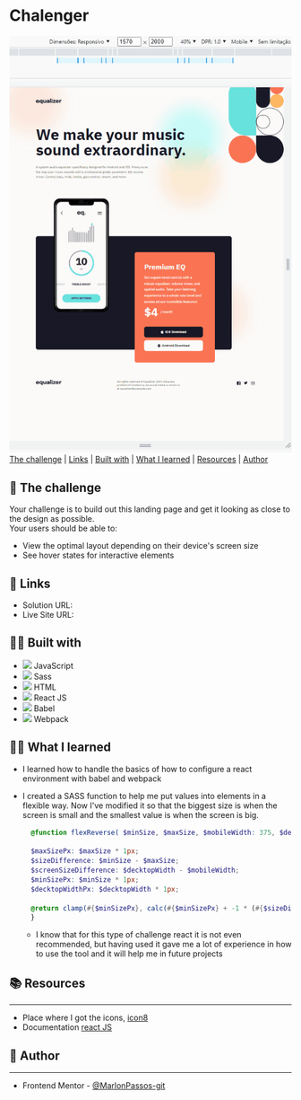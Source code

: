 
<h1 class="line-1 anim-typewriter">Chalenger</h1>



<img class="img__project " src="./screen.gif">

<div class="links">
    <a href="#the_challenge">The challenge</a> |
     <a href="#links">Links</a> |
      <a href="#built_with">Built with</a> |
       <a href="#what_i_learned">What I learned</a> |
       <a href="#resources">Resources</a> |
       <a href="#author">Author</a> 
</div>

<h2 id="the_challenge"> 🌋 The challenge</h2>

Your challenge is to build out this landing page and get it looking as close to the design as possible.<br>
Your users should be able to:

- View the optimal layout depending on their device's screen size
- See hover states for interactive elements



<h2 id="links">🔗 Links</h2>

- Solution URL: []()
- Live Site URL: []()


<h2 id="built_with">👷‍♂️ Built with</h2>


-  <img class="icon" src="https://img.icons8.com/color/20/000000/javascript--v2.png"/> JavaScript
-  <img class="icon" src="https://img.icons8.com/color/20/000000/sass-avatar.png"/> Sass
-  <img class="icon" src="https://img.icons8.com/color/20/000000/html-5--v1.png"/> HTML
  -  <img src="https://img.icons8.com/plasticine/20/000000/react.png"/> React JS
  -  <img src="https://img.icons8.com/dusk/20/000000/babel.png"/> Babel
  -  <img src="https://img.icons8.com/color/20/000000/webpack.png"/> Webpack



<h2 id="what_i_learned">👨‍🎓 What I learned</h2>


-  I learned how to handle the basics of how to configure a react environment with babel and webpack

- I created a SASS function to help me put values into elements in a flexible way. Now I've modified it so that the biggest size is when the screen is small and the smallest value is when the screen is big.
  ``` scss
    @function flexReverse( $minSize, $maxSize, $mobileWidth: 375, $decktopWidth: 1440) {

    $maxSizePx: $maxSize * 1px;
    $sizeDifference: $minSize - $maxSize;
    $screenSizeDifference: $decktopWidth - $mobileWidth;
    $minSizePx: $minSize * 1px;
    $decktopWidthPx: $decktopWidth * 1px;

    @return clamp(#{$minSizePx}, calc(#{$minSizePx} + -1 * (#{$sizeDifference} * ((#{$decktopWidthPx} - 100vw) / #{$screenSizeDifference}))), #{$maxSizePx}) 
    }   
  ```
  - I know that for this type of challenge react it is not even recommended, but having used it gave me a lot of experience in how to use the tool and it will help me in future projects


<h2 id="resources">📚 Resources</h2>
<hr>

- Place where I got the icons, [icon8](https://icons8.com.br/ )
- Documentation [react JS](https://reactjs.org/docs/getting-started.html) 


<h2 id="author">😬 Author</h2>
<hr>

- Frontend Mentor - [@MarlonPassos-git](https://www.frontendmentor.io/profile/MarlonPassos-git)
